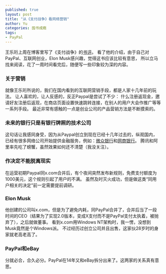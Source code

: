 ```yaml
---
published: true
layout: post
title: "从《支付战争》看网络营销"
author: Yu
categories: 囤书成瘾
tags:
- PayPal
---
```


王乐珩上周在博客里写了《支付战争》的[书评](http://wangleheng.net/2016/01/the-paypal-wars/)。
看了他的介绍，由于自己对PayPal、互联网创业，Elon Musk感兴趣，觉得这书应该比较有意思，
所以立马找来阅读，花了一周时间看完后，随便写一些印象较为深的内容。

### 关于营销

就像王乐珩所说的，我们在国内看到的互联网营销手段，都是人家十几年前的玩法。
让人喜欢的，让人反感的，反正Paypal是尝试了不少：
什么注册返现金，邀请好友注册后返现，在商店页面设置快速跳转连接，在别人的用户大会作推广等等一系列手段。
最近非常有感触的一点是创业公司的产品营销方法是不断摸索的。

### 未来的银行只是有银行牌照的技术公司

这句话让我感同身受，因为从Paypal创立到现在已经十几年过去的，纵观国内，已经有很多网络公司开始提供金融服务，例如：[微众银行](http://www.webank.com/)和[网商银行](https://mybank.cn/index.htm)。
腾讯和阿里率先吃了螃蟹，虽然效果如何还不清楚（我没关注）。

### 作决定不能脱离现实

在运营初期Paypal同x.com合并后，有个夜间突然发布新规则，免费支付额度为1000美元，这个规则引起了用户的不满。
虽然及时灭火成功，但是做这类<q>同用户相关的决定</q>前一定需要提前调研。

### Elon Musk

他创建的公司叫x.com，但是为了避免内耗，同PayPal合并了，合并后当了一段时间的CEO（结果为了实现2.0版本，变成X支付而不是PayPal支付太执着，被抛弃了），之后就做董事。
看到x.com用Windows NT架构时，我一愣，没想到Musk竟然是个Windows派。
不过经历过创立公司并且出售，这家伙28岁时的身家就老高老高了。

### PayPal和eBay

分就必合，合久必分。PayPal在14年又和eBay拆分出来了。这两家的关系真有意思。
